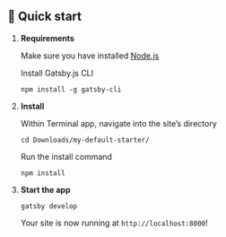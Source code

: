 ## 🚀 Quick start

1.  **Requirements**

    Make sure you have installed [Node.js](https://nodejs.org/en/)

    Install Gatsby.js CLI

    ```shell
    npm install -g gatsby-cli
    ```

1.  **Install**

    Within Terminal app, navigate into the site’s directory

    ```shell
    cd Downloads/my-default-starter/
    ```

    Run the install command

    ```shell
    npm install
    ```

1.  **Start the app**

    ```shell
    gatsby develop
    ```

    Your site is now running at `http://localhost:8000`!
